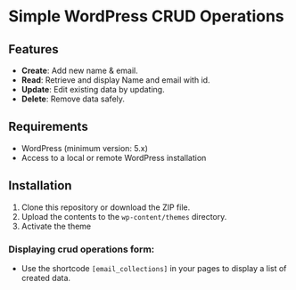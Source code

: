 # Simple WordPress CRUD Operations

## Features
- **Create**: Add new name & email.
- **Read**: Retrieve and display Name and email with id.
- **Update**: Edit existing data by updating.
- **Delete**: Remove data safely.

## Requirements
- WordPress (minimum version: 5.x)
- Access to a local or remote WordPress installation

## Installation
1. Clone this repository or download the ZIP file.
2. Upload the contents to the `wp-content/themes` directory.
3. Activate the theme

 
### Displaying crud operations form:
- Use the shortcode `[email_collections]` in your pages to display a list of created data.
